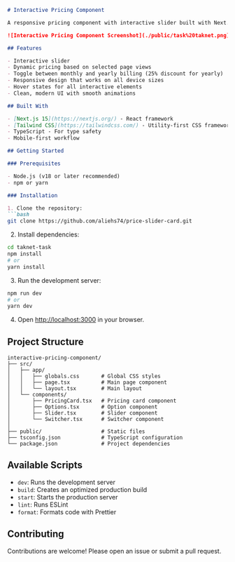 ```markdown
# Interactive Pricing Component

A responsive pricing component with interactive slider built with Next.js and Tailwind CSS.

![Interactive Pricing Component Screenshot](./public/task%20taknet.png)

## Features

- Interactive slider
- Dynamic pricing based on selected page views
- Toggle between monthly and yearly billing (25% discount for yearly)
- Responsive design that works on all device sizes
- Hover states for all interactive elements
- Clean, modern UI with smooth animations

## Built With

- [Next.js 15](https://nextjs.org/) - React framework
- [Tailwind CSS](https://tailwindcss.com/) - Utility-first CSS framework
- TypeScript - For type safety
- Mobile-first workflow

## Getting Started

### Prerequisites

- Node.js (v18 or later recommended)
- npm or yarn

### Installation

1. Clone the repository:
```bash
git clone https://github.com/aliehs74/price-slider-card.git
```

2. Install dependencies:
```bash
cd taknet-task
npm install
# or
yarn install
```

3. Run the development server:
```bash
npm run dev
# or
yarn dev
```

4. Open [http://localhost:3000](http://localhost:3000) in your browser.

## Project Structure

```
interactive-pricing-component/
├── src/
│   ├── app/
│   │   ├── globals.css       # Global CSS styles
│   │   ├── page.tsx          # Main page component
│   │   └── layout.tsx        # Main layout
│   └── components/
│       ├── PricingCard.tsx   # Pricing card component
│       ├── Options.tsx       # Option component
│       ├── Slider.tsx        # Slider component
│       └── Switcher.tsx      # Switcher component
│   
├── public/                   # Static files
├── tsconfig.json             # TypeScript configuration
└── package.json              # Project dependencies
```


## Available Scripts

- `dev`: Runs the development server
- `build`: Creates an optimized production build
- `start`: Starts the production server
- `lint`: Runs ESLint
- `format`: Formats code with Prettier

## Contributing

Contributions are welcome! Please open an issue or submit a pull request.

```